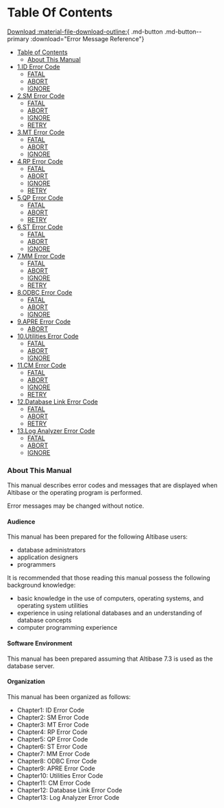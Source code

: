 # Table Of Contents

[Download :material-file-download-outline:](../../pdf/Error%20Message%20Reference.pdf){ .md-button .md-button--primary :download="Error Message Reference"}

- [Table of Contents](#table-of-contents)
    - [About This Manual](#about-this-manual)
- [1.ID Error Code](../Error%20Message%20Reference/1.ID-Error-Code.md)
    - [FATAL](../Error%20Message%20Reference/1.ID-Error-Code.md#fatal)
    - [ABORT](../Error%20Message%20Reference/1.ID-Error-Code.md#abort)
    - [IGNORE](../Error%20Message%20Reference/1.ID-Error-Code.md#ignore)
- [2.SM Error Code](../Error%20Message%20Reference/2.SM-Error-Code.md)
    - [FATAL](../Error%20Message%20Reference/2.SM-Error-Code.md#fatal)
    - [ABORT](../Error%20Message%20Reference/2.SM-Error-Code.md#abort)
    - [IGNORE](../Error%20Message%20Reference/2.SM-Error-Code.md#ignore)
    - [RETRY](../Error%20Message%20Reference/2.SM-Error-Code.md#retry)
- [3.MT Error Code](../Error%20Message%20Reference/3.MT-Error-Code.md)
    - [FATAL](../Error%20Message%20Reference/3.MT-Error-Code.md#fatal)
    - [ABORT](../Error%20Message%20Reference/3.MT-Error-Code.md#abort)
    - [IGNORE](../Error%20Message%20Reference/3.MT-Error-Code.md#ignore)
- [4.RP Error Code](../Error%20Message%20Reference/4.RP-Error-Code.md)
    - [FATAL](../Error%20Message%20Reference/4.RP-Error-Code.md#fatal)
    - [ABORT](../Error%20Message%20Reference/4.RP-Error-Code.md#abort)
    - [IGNORE](../Error%20Message%20Reference/4.RP-Error-Code.md#ignore)
    - [RETRY](../Error%20Message%20Reference/4.RP-Error-Code.md#retry)
- [5.QP Error Code](../Error%20Message%20Reference/5.QP-Error-Code.md)
    - [FATAL](../Error%20Message%20Reference/5.QP-Error-Code.md#fatal)
    - [ABORT](../Error%20Message%20Reference/5.QP-Error-Code.md#abort)
    - [RETRY](../Error%20Message%20Reference/5.QP-Error-Code.md#retry)
- [6.ST Error Code](../Error%20Message%20Reference/6.ST-Error-Code.md)
    - [FATAL](../Error%20Message%20Reference/6.ST-Error-Code.md#fatal)
    - [ABORT](../Error%20Message%20Reference/6.ST-Error-Code.md#abort)
    - [IGNORE](../Error%20Message%20Reference/6.ST-Error-Code.md#ignore)
- [7.MM Error Code](../Error%20Message%20Reference/7.MM-Error-Code.md)
    - [FATAL](../Error%20Message%20Reference/7.MM-Error-Code.md#fatal)
    - [ABORT](../Error%20Message%20Reference/7.MM-Error-Code.md#abort)
    - [IGNORE](../Error%20Message%20Reference/7.MM-Error-Code.md#ignore)
    - [RETRY](../Error%20Message%20Reference/7.MM-Error-Code.md#retry)
- [8.ODBC Error Code](../Error%20Message%20Reference/8.ODBC-Error-Code.md)
    - [FATAL](../Error%20Message%20Reference/8.ODBC-Error-Code.md#fatal)
    - [ABORT](../Error%20Message%20Reference/8.ODBC-Error-Code.md#abort)
    - [IGNORE](../Error%20Message%20Reference/8.ODBC-Error-Code.md#ignore)
- [9.APRE Error Code](../Error%20Message%20Reference/9.APRE-Error-Code.md)
    - [ABORT](../Error%20Message%20Reference/9.APRE-Error-Code.md#abort)
- [10.Utilities Error Code](../Error%20Message%20Reference/10.Utilities-Error-Code.md)
    - [FATAL](../Error%20Message%20Reference/10.Utilities-Error-Code.md#fatal)
    - [ABORT](../Error%20Message%20Reference/10.Utilities-Error-Code.md#abort)
    - [IGNORE](../Error%20Message%20Reference/10.Utilities-Error-Code.md#ignore)
- [11.CM Error Code](../Error%20Message%20Reference/11.CM-Error-Code.md)
    - [FATAL](../Error%20Message%20Reference/11.CM-Error-Code.md#fatal)
    - [ABORT](../Error%20Message%20Reference/11.CM-Error-Code.md#abort)
    - [IGNORE](../Error%20Message%20Reference/11.CM-Error-Code.md#ignore)
    - [RETRY](../Error%20Message%20Reference/11.CM-Error-Code.md#retry)
- [12.Database Link Error Code](../Error%20Message%20Reference/12.Database-Link-Error-Code.md)
    - [FATAL](../Error%20Message%20Reference/12.Database-Link-Error-Code.md#fatal)
    - [ABORT](../Error%20Message%20Reference/12.Database-Link-Error-Code.md#abort)
    - [RETRY](../Error%20Message%20Reference/12.Database-Link-Error-Code.md#retry)
- [13.Log Analyzer Error Code](../Error%20Message%20Reference/13.Log-Analyzer-Error-Code.md)
    - [FATAL](../Error%20Message%20Reference/13.Log-Analyzer-Error-Code.md#fatal)
    - [ABORT](../Error%20Message%20Reference/13.Log-Analyzer-Error-Code.md#abort)
    - [IGNORE](../Error%20Message%20Reference/13.Log-Analyzer-Error-Code.md#ignore)

### About This Manual

This manual describes error codes and messages that are displayed when Altibase or the operating program is performed.

Error messages may be changed without notice.

#### Audience

This manual has been prepared for the following Altibase users:

- database administrators
- application designers
- programmers

It is recommended that those reading this manual possess the following background knowledge:

- basic knowledge in the use of computers, operating systems, and operating system utilities
- experience in using relational databases and an understanding of database concepts
- computer programming experience

#### Software Environment

This manual has been prepared assuming that Altibase 7.3 is used as the database server.

#### Organization

This manual has been organized as follows:

- Chapter1: ID Error Code
- Chapter2: SM Error Code
- Chapter3: MT Error Code
- Chapter4: RP Error Code
- Chapter5: QP Error Code
- Chapter6: ST Error Code
- Chapter7: MM Error Code
- Chapter8: ODBC Error Code
- Chapter9: APRE Error Code
- Chapter10: Utilities Error Code
- Chapter11: CM Error Code
- Chapter12: Database Link Error Code
- Chapter13: Log Analyzer Error Code